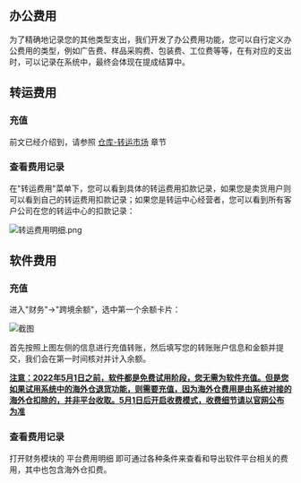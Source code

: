 ## 办公费用

为了精确地记录您的其他类型支出，我们开发了办公费用功能，您可以自行定义办公费用的类型，例如广告费、样品采购费、包装费、工位费等等，在有对应的支出时，可以记录在系统中，最终会体现在提成结算中。

## 转运费用

### 充值

前文已经介绍到，请参照 [仓库-转运市场](warehouse/warehouse?id=转运市场) 章节

### 查看费用记录

在"转运费用"菜单下，您可以看到具体的转运费用扣款记录，如果您是卖货用户则可以看到自己的转运费用扣款记录；如果您是转运中心经营者，您可以看到所有客户公司在您的转运中心的扣款记录：

![转运费用明细.png](https://oss.yboom.cn/resource/guide-doc/image-20220226165139711.png)

## 软件费用

### 充值

进入"财务"->"跨境余额"，选中第一个余额卡片：

![截图](https://oss.yboom.cn/resource/guide-doc/6fdef4f8f1948e43a2b52ce7162f1b11.png)

首先按照上图左侧的信息进行充值转账，然后填写您的转账账户信息和金额并提交，我们会在第一时间核对并计入余额。

**<u>注意：2022年5月1日之前，软件都是免费试用阶段，您无需为软件充值。但是您如果试用系统中的海外仓退货功能，则需要充值，因为海外仓费用是由系统对接的海外仓扣除的，并非平台收取。5月1日后开启收费模式，收费细节请以官网公布为准</u>**

### 查看费用记录

打开财务模块的 平台费用明细 即可通过各种条件来查看和导出软件平台相关的费用，其中也包含海外仓扣费。